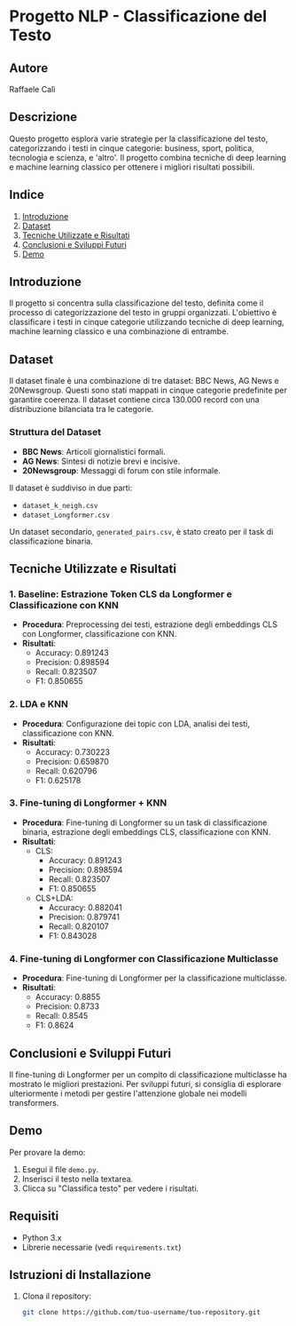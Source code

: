 # Progetto NLP - Classificazione del Testo

## Autore
Raffaele Calì 

## Descrizione
Questo progetto esplora varie strategie per la classificazione del testo, categorizzando i testi in cinque categorie: business, sport, politica, tecnologia e scienza, e 'altro'. Il progetto combina tecniche di deep learning e machine learning classico per ottenere i migliori risultati possibili.

## Indice
1. [Introduzione](#introduzione)
2. [Dataset](#dataset)
3. [Tecniche Utilizzate e Risultati](#tecniche-utilizzate-e-risultati)
4. [Conclusioni e Sviluppi Futuri](#conclusioni-e-sviluppi-futuri)
5. [Demo](#demo)

## Introduzione
Il progetto si concentra sulla classificazione del testo, definita come il processo di categorizzazione del testo in gruppi organizzati. L'obiettivo è classificare i testi in cinque categorie utilizzando tecniche di deep learning, machine learning classico e una combinazione di entrambe.

## Dataset
Il dataset finale è una combinazione di tre dataset: BBC News, AG News e 20Newsgroup. Questi sono stati mappati in cinque categorie predefinite per garantire coerenza. Il dataset contiene circa 130.000 record con una distribuzione bilanciata tra le categorie.

### Struttura del Dataset
- **BBC News**: Articoli giornalistici formali.
- **AG News**: Sintesi di notizie brevi e incisive.
- **20Newsgroup**: Messaggi di forum con stile informale.

Il dataset è suddiviso in due parti:
- `dataset_k_neigh.csv`
- `dataset_Longformer.csv`

Un dataset secondario, `generated_pairs.csv`, è stato creato per il task di classificazione binaria.

## Tecniche Utilizzate e Risultati

### 1. Baseline: Estrazione Token CLS da Longformer e Classificazione con KNN
- **Procedura**: Preprocessing dei testi, estrazione degli embeddings CLS con Longformer, classificazione con KNN.
- **Risultati**:
  - Accuracy: 0.891243
  - Precision: 0.898594
  - Recall: 0.823507
  - F1: 0.850655

### 2. LDA e KNN
- **Procedura**: Configurazione dei topic con LDA, analisi dei testi, classificazione con KNN.
- **Risultati**:
  - Accuracy: 0.730223
  - Precision: 0.659870
  - Recall: 0.620796
  - F1: 0.625178

### 3. Fine-tuning di Longformer + KNN
- **Procedura**: Fine-tuning di Longformer su un task di classificazione binaria, estrazione degli embeddings CLS, classificazione con KNN.
- **Risultati**:
  - CLS: 
    - Accuracy: 0.891243
    - Precision: 0.898594
    - Recall: 0.823507
    - F1: 0.850655
  - CLS+LDA:
    - Accuracy: 0.882041
    - Precision: 0.879741
    - Recall: 0.820107
    - F1: 0.843028

### 4. Fine-tuning di Longformer con Classificazione Multiclasse
- **Procedura**: Fine-tuning di Longformer per la classificazione multiclasse.
- **Risultati**:
  - Accuracy: 0.8855
  - Precision: 0.8733
  - Recall: 0.8545
  - F1: 0.8624

## Conclusioni e Sviluppi Futuri
Il fine-tuning di Longformer per un compito di classificazione multiclasse ha mostrato le migliori prestazioni. Per sviluppi futuri, si consiglia di esplorare ulteriormente i metodi per gestire l'attenzione globale nei modelli transformers.

## Demo
Per provare la demo:
1. Esegui il file `demo.py`.
2. Inserisci il testo nella textarea.
3. Clicca su "Classifica testo" per vedere i risultati.

## Requisiti
- Python 3.x
- Librerie necessarie (vedi `requirements.txt`)

## Istruzioni di Installazione
1. Clona il repository:
   ```bash
   git clone https://github.com/tuo-username/tuo-repository.git
